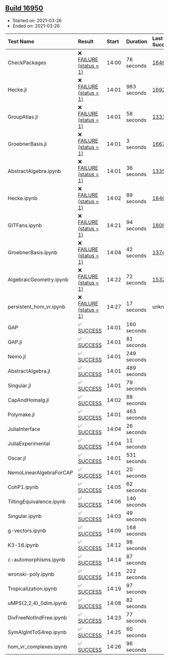 ## [Build 16950](https://oscarci.mathematik.uni-kl.de/job/oscar/16950/)

* Started on: 2021-03-26
* Ended on: 2021-03-26

| Test Name    | Result | Start | Duration | Last Success | First Failure |
|:-------------|:-------|:------|:---------|:-------------|:--------------|
| CheckPackages | ❌ [FAILURE (status = 1)](https://oscarci.mathematik.uni-kl.de/job/oscar/16950/artifact/logs/build-16950/CheckPackages.log) | 14:00 | 76 seconds | [16463](https://oscarci.mathematik.uni-kl.de/job/oscar/16463/) | [16464](https://oscarci.mathematik.uni-kl.de/job/oscar/16464/) |
| Hecke.jl | ❌ [FAILURE (status = 1)](https://oscarci.mathematik.uni-kl.de/job/oscar/16950/artifact/logs/build-16950/Hecke.jl.log) | 14:01 | 983 seconds | [16920](https://oscarci.mathematik.uni-kl.de/job/oscar/16920/) | [16921](https://oscarci.mathematik.uni-kl.de/job/oscar/16921/) |
| GroupAtlas.jl | ❌ [FAILURE (status = 1)](https://oscarci.mathematik.uni-kl.de/job/oscar/16950/artifact/logs/build-16950/GroupAtlas.jl.log) | 14:01 | 58 seconds | [13311](https://oscarci.mathematik.uni-kl.de/job/oscar/13311/) | [13312](https://oscarci.mathematik.uni-kl.de/job/oscar/13312/) |
| GroebnerBasis.jl | ❌ [FAILURE (status = 1)](https://oscarci.mathematik.uni-kl.de/job/oscar/16950/artifact/logs/build-16950/GroebnerBasis.jl.log) | 14:01 | 3 seconds | [16676](https://oscarci.mathematik.uni-kl.de/job/oscar/16676/) | [16677](https://oscarci.mathematik.uni-kl.de/job/oscar/16677/) |
| AbstractAlgebra.ipynb | ❌ [FAILURE (status = 1)](https://oscarci.mathematik.uni-kl.de/job/oscar/16950/artifact/logs/build-16950/AbstractAlgebra.ipynb.log) | 14:01 | 36 seconds | [13355](https://oscarci.mathematik.uni-kl.de/job/oscar/13355/) | [13356](https://oscarci.mathematik.uni-kl.de/job/oscar/13356/) |
| Hecke.ipynb | ❌ [FAILURE (status = 1)](https://oscarci.mathematik.uni-kl.de/job/oscar/16950/artifact/logs/build-16950/Hecke.ipynb.log) | 14:02 | 89 seconds | [16463](https://oscarci.mathematik.uni-kl.de/job/oscar/16463/) | [16464](https://oscarci.mathematik.uni-kl.de/job/oscar/16464/) |
| GITFans.ipynb | ❌ [FAILURE (status = 1)](https://oscarci.mathematik.uni-kl.de/job/oscar/16950/artifact/logs/build-16950/GITFans.ipynb.log) | 14:21 | 94 seconds | [16068](https://oscarci.mathematik.uni-kl.de/job/oscar/16068/) | [16069](https://oscarci.mathematik.uni-kl.de/job/oscar/16069/) |
| GroebnerBasis.ipynb | ❌ [FAILURE (status = 1)](https://oscarci.mathematik.uni-kl.de/job/oscar/16950/artifact/logs/build-16950/GroebnerBasis.ipynb.log) | 14:04 | 42 seconds | [13748](https://oscarci.mathematik.uni-kl.de/job/oscar/13748/) | [13749](https://oscarci.mathematik.uni-kl.de/job/oscar/13749/) |
| AlgebraicGeometry.ipynb | ❌ [FAILURE (status = 1)](https://oscarci.mathematik.uni-kl.de/job/oscar/16950/artifact/logs/build-16950/AlgebraicGeometry.ipynb.log) | 14:22 | 72 seconds | [15322](https://oscarci.mathematik.uni-kl.de/job/oscar/15322/) | [15323](https://oscarci.mathematik.uni-kl.de/job/oscar/15323/) |
| persistent_hom_vr.ipynb | ❌ [FAILURE (status = 1)](https://oscarci.mathematik.uni-kl.de/job/oscar/16950/artifact/logs/build-16950/persistent_hom_vr.ipynb.log) | 14:27 | 17 seconds | unknown | unknown |
| GAP | ✅ [SUCCESS](https://oscarci.mathematik.uni-kl.de/job/oscar/16950/artifact/logs/build-16950/GAP.log) | 14:01 | 160 seconds |  |  |
| GAP.jl | ✅ [SUCCESS](https://oscarci.mathematik.uni-kl.de/job/oscar/16950/artifact/logs/build-16950/GAP.jl.log) | 14:01 | 81 seconds |  |  |
| Nemo.jl | ✅ [SUCCESS](https://oscarci.mathematik.uni-kl.de/job/oscar/16950/artifact/logs/build-16950/Nemo.jl.log) | 14:01 | 249 seconds |  |  |
| AbstractAlgebra.jl | ✅ [SUCCESS](https://oscarci.mathematik.uni-kl.de/job/oscar/16950/artifact/logs/build-16950/AbstractAlgebra.jl.log) | 14:01 | 489 seconds |  |  |
| Singular.jl | ✅ [SUCCESS](https://oscarci.mathematik.uni-kl.de/job/oscar/16950/artifact/logs/build-16950/Singular.jl.log) | 14:01 | 79 seconds |  |  |
| CapAndHomalg.jl | ✅ [SUCCESS](https://oscarci.mathematik.uni-kl.de/job/oscar/16950/artifact/logs/build-16950/CapAndHomalg.jl.log) | 14:02 | 88 seconds |  |  |
| Polymake.jl | ✅ [SUCCESS](https://oscarci.mathematik.uni-kl.de/job/oscar/16950/artifact/logs/build-16950/Polymake.jl.log) | 14:01 | 463 seconds |  |  |
| JuliaInterface | ✅ [SUCCESS](https://oscarci.mathematik.uni-kl.de/job/oscar/16950/artifact/logs/build-16950/JuliaInterface.log) | 14:04 | 26 seconds |  |  |
| JuliaExperimental | ✅ [SUCCESS](https://oscarci.mathematik.uni-kl.de/job/oscar/16950/artifact/logs/build-16950/JuliaExperimental.log) | 14:04 | 11 seconds |  |  |
| Oscar.jl | ✅ [SUCCESS](https://oscarci.mathematik.uni-kl.de/job/oscar/16950/artifact/logs/build-16950/Oscar.jl.log) | 14:01 | 531 seconds |  |  |
| NemoLinearAlgebraForCAP | ✅ [SUCCESS](https://oscarci.mathematik.uni-kl.de/job/oscar/16950/artifact/logs/build-16950/NemoLinearAlgebraForCAP.log) | 14:01 | 20 seconds |  |  |
| CohP1.ipynb | ✅ [SUCCESS](https://oscarci.mathematik.uni-kl.de/job/oscar/16950/artifact/logs/build-16950/CohP1.ipynb.log) | 14:05 | 62 seconds |  |  |
| TiltingEquivalence.ipynb | ✅ [SUCCESS](https://oscarci.mathematik.uni-kl.de/job/oscar/16950/artifact/logs/build-16950/TiltingEquivalence.ipynb.log) | 14:06 | 140 seconds |  |  |
| Singular.ipynb | ✅ [SUCCESS](https://oscarci.mathematik.uni-kl.de/job/oscar/16950/artifact/logs/build-16950/Singular.ipynb.log) | 14:03 | 49 seconds |  |  |
| g-vectors.ipynb | ✅ [SUCCESS](https://oscarci.mathematik.uni-kl.de/job/oscar/16950/artifact/logs/build-16950/g-vectors.ipynb.log) | 14:09 | 168 seconds |  |  |
| K3-16.ipynb | ✅ [SUCCESS](https://oscarci.mathematik.uni-kl.de/job/oscar/16950/artifact/logs/build-16950/K3-16.ipynb.log) | 14:12 | 98 seconds |  |  |
| c-automorphisms.ipynb | ✅ [SUCCESS](https://oscarci.mathematik.uni-kl.de/job/oscar/16950/artifact/logs/build-16950/c-automorphisms.ipynb.log) | 14:14 | 87 seconds |  |  |
| wronski-poly.ipynb | ✅ [SUCCESS](https://oscarci.mathematik.uni-kl.de/job/oscar/16950/artifact/logs/build-16950/wronski-poly.ipynb.log) | 14:15 | 222 seconds |  |  |
| Tropicalization.ipynb | ✅ [SUCCESS](https://oscarci.mathematik.uni-kl.de/job/oscar/16950/artifact/logs/build-16950/Tropicalization.ipynb.log) | 14:19 | 97 seconds |  |  |
| uMPS(2,2,4)_0dim.ipynb | ✅ [SUCCESS](https://oscarci.mathematik.uni-kl.de/job/oscar/16950/artifact/logs/build-16950/uMPS-2-2-4-_0dim.ipynb.log) | 14:08 | 82 seconds |  |  |
| DivFreeNotIndFree.ipynb | ✅ [SUCCESS](https://oscarci.mathematik.uni-kl.de/job/oscar/16950/artifact/logs/build-16950/DivFreeNotIndFree.ipynb.log) | 14:23 | 77 seconds |  |  |
| SymAlgIntToS4rep.ipynb | ✅ [SUCCESS](https://oscarci.mathematik.uni-kl.de/job/oscar/16950/artifact/logs/build-16950/SymAlgIntToS4rep.ipynb.log) | 14:25 | 60 seconds |  |  |
| hom_vr_complexes.ipynb | ✅ [SUCCESS](https://oscarci.mathematik.uni-kl.de/job/oscar/16950/artifact/logs/build-16950/hom_vr_complexes.ipynb.log) | 14:26 | 96 seconds |  |  |
